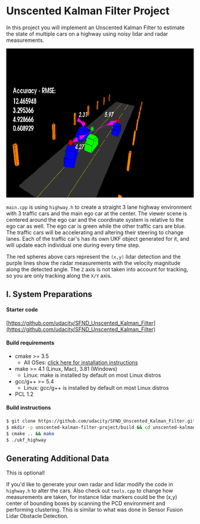 # Unscented Kalman Filter Project

In this project you will implement an Unscented Kalman Filter to estimate the state of multiple cars on a highway using noisy lidar and radar measurements.

<img src="media/ukf_highway.png" width="700" height="400" />

`main.cpp` is using `highway.h` to create a straight 3 lane highway environment with 3 traffic cars and the main ego car at the center. The viewer scene is centered around the ego car and the coordinate system is relative to the ego car as well. The ego car is green while the other traffic cars are blue. The traffic cars will be accelerating and altering their steering to change lanes. Each of the traffic car's has its own UKF object generated for it, and will update each individual one during every time step. 

The red spheres above cars represent the `(x,y)` lidar detection and the purple lines show the radar measurements with the velocity magnitude along the detected angle. The `Z` axis is not taken into account for tracking, so you are only tracking along the `X/Y` axis.

## I. System Preparations

#### Starter code

[https://github.com/udacity/SFND_Unscented_Kalman_Filter](https://github.com/udacity/SFND_Unscented_Kalman_Filter)

#### Build requirements

- cmake >= 3.5
    * All OSes: [click here for installation instructions](https://cmake.org/install/)
- make >= 4.1 (Linux, Mac), 3.81 (Windows)
    * Linux: make is installed by default on most Linux distros
- gcc/g++ >= 5.4
    * Linux: gcc/g++ is installed by default on most Linux distros
- PCL 1.2

#### Build instructions

```bash
$ git clone https://github.com/udacity/SFND_Unscented_Kalman_Filter.git unscented-kalman-filter-project
$ mkdir -p unscented-kalman-filter-project/build && cd unscented-kalman-filter-project/build
$ cmake .. && make
$ ./ukf_highway
```

## Generating Additional Data

This is optional!

If you'd like to generate your own radar and lidar modify the code in `highway.h` to alter the cars. Also check out `tools.cpp` to
change how measurements are taken, for instance lidar markers could be the (x,y) center of bounding boxes by scanning the PCD environment
and performing clustering. This is similar to what was done in Sensor Fusion Lidar Obstacle Detection.

